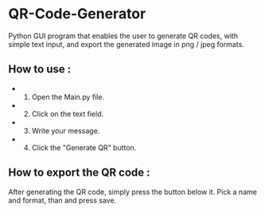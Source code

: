 # QR-Code-Generator
Python GUI program that enables the user to generate QR codes,
with simple text input, and export the generated image in png / jpeg formats.

## How to use :

* 1. Open the Main.py file.
* 2. Click on the text field.
* 3. Write your message.
* 4. Click the "Generate QR" button.

## How to export the QR code :

After generating the QR code, simply press the button below it.
Pick a name and format, than and press save.
